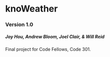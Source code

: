 # knoWeather
### Version 1.0
##### Joy Hou, Andrew Bloom, Joel Clair, & Will Reid

Final project for Code Fellows, Code 301.
